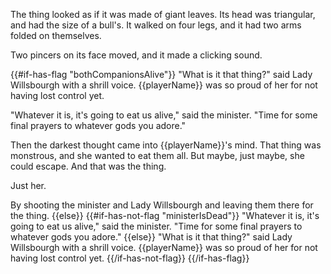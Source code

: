 The thing looked as if it was made of giant leaves. Its head was triangular, and had the size of a bull's. It walked on four legs, and it had two arms folded on themselves.

Two pincers on its face moved, and it made a clicking sound.

{{#if-has-flag "bothCompanionsAlive"}}
"What is it that thing?" said Lady Willsbourgh with a shrill voice. {{playerName}} was so proud of her for not having lost control yet.

"Whatever it is, it's going to eat us alive," said the minister. "Time for some final prayers to whatever gods you adore."

Then the darkest thought came into {{playerName}}'s mind. That thing was monstrous, and she wanted to eat them all. But maybe, just maybe, she could escape. And that was the thing.

Just her.

By shooting the minister and Lady Willsbourgh and leaving them there for the thing.
{{else}}
{{#if-has-not-flag "ministerIsDead"}}
"Whatever it is, it's going to eat us alive," said the minister. "Time for some final prayers to whatever gods you adore."
{{else}}
"What is it that thing?" said Lady Willsbourgh with a shrill voice. {{playerName}} was so proud of her for not having lost control yet.
{{/if-has-not-flag}}
{{/if-has-flag}}
